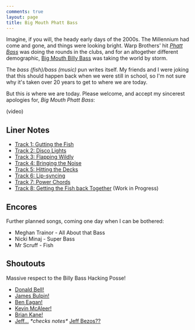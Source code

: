 ```yaml
---
comments: true
layout: page
title: Big Mouth Phatt Bass
---
```


Imagine, if you will, the heady early days of the 2000s. The Millennium had come and gone, and things were looking bright. Warp Brothers' hit [*Phatt Bass*](https://www.youtube.com/watch?v=Ca-r-U5ybx4&pp=ygUYd2FycCBicm90aGVycyBwaGF0dCBiYXNz) was doing the rounds in the clubs, and for an altogether different demographic, [Big Mouth Billy Bass](https://en.wikipedia.org/wiki/Big_Mouth_Billy_Bass) was taking the world by storm.

The *bass (fish)/bass (music)* pun writes itself. My friends and I were joking that this should happen back when we were still in school, so I'm not sure why it's taken over 20 years to get to where we are today.

But this *is* where we are today. Please welcome, and accept my sincerest apologies for, *Big Mouth Phatt Bass*:

(video)

## Liner Notes

* [Track 1: Gutting the Fish](/projects/big-mouth-phatt-bass/track-1-gutting-the-fish)
* [Track 2: Disco Lights](/projects/big-mouth-phatt-bass/track-2-disco-lights)
* [Track 3: Flapping Wildly](/projects/big-mouth-phatt-bass/track-3-flapping-wildly)
* [Track 4: Bringing the Noise](/projects/big-mouth-phatt-bass/track-4-bringing-the-noise)
* [Track 5: Hitting the Decks](/projects/big-mouth-phatt-bass/track-5-hitting-the-decks)
* [Track 6: Lip-syncing](/projects/big-mouth-phatt-bass/track-6-lip-syncing)
* [Track 7: Power Chords](/projects/big-mouth-phatt-bass/track-7-power-chords)
* [Track 8: Getting the Fish back Together](/projects/big-mouth-phatt-bass/track-8-getting-the-fish-back-together) (Work in Progress)

## Encores

Further planned songs, coming one day when I can be bothered:

* Meghan Trainor - All About that Bass
* Nicki Minaj - Super Bass
* Mr Scruff - Fish

## Shoutouts

Massive respect to the Billy Bass Hacking Posse!

* [Donald Bell!](https://www.instructables.com/Animate-a-Billy-Bass-Mouth-With-Any-Audio-Source/)
* [James Bulpin!](https://automateeverythingsite.wordpress.com/2016/11/20/hacking-big-mouth-billy-bass-part-13/)
* [Ben Eagan!](https://www.cyber-omelette.com/2019/01/billy-bass-alexa.html)
* [Kevin McAleer!](https://www.kevsrobots.com/blog/big-mouth.html)
* [Brian Kane!](https://www.theverge.com/2016/11/4/13525172/amazon-alexa-big-mouth-billy-bass-hack-api)
* [Jeff...](https://inews.co.uk/news/consumer/big-mouth-billy-bass-amazon-alexa-speaker-buy-sale-228703) *\*checks notes\** [Jeff Bezos??](https://inews.co.uk/news/consumer/big-mouth-billy-bass-amazon-alexa-speaker-buy-sale-228703)
